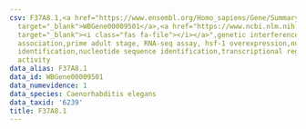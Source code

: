 ```yaml
---
csv: F37A8.1,<a href="https://www.ensembl.org/Homo_sapiens/Gene/Summary?db=core;g=WBGene00009501"
  target="_blank">WBGene00009501</a>,<a href="https://www.ncbi.nlm.nih.gov/pubmed/30894454"
  target="_blank"><i class="fas fa-file"></i></a>",genetic interference,functional
  association,prime adult stage, RNA-seq assay, hsf-1 overexpression,nucleotide sequence
  identification,nucleotide sequence identification,transcriptional regulation,up-regulates
  activity
data_alias: F37A8.1
data_id: WBGene00009501
data_numevidence: 1
data_species: Caenorhabditis elegans
data_taxid: '6239'
title: F37A8.1
---
```

